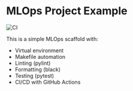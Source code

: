 # MLOps Project Example

![CI](https://github.com/sheldongordon4/mlops-project-example/actions/workflows/ci.yml/badge.svg)

This is a simple MLOps scaffold with:
- Virtual environment
- Makefile automation
- Linting (pylint)
- Formatting (black)
- Testing (pytest)
- CI/CD with GitHub Actions

